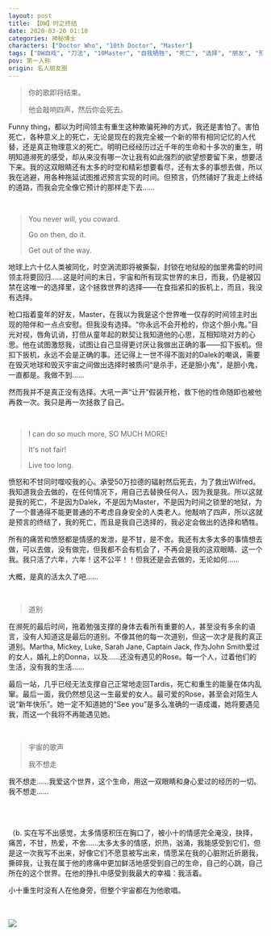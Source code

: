 ```yaml
---
layout: post
title: 【DW】时之终结
date: 2020-03-20 01:10
categories: 神秘博士
characters: ["Doctor Who", "10th Doctor", "Master"]
tags: ["DW自戏", "刀法", "10Master", "自我牺牲", "死亡", "选择", "朋友", "预言"]
pov: 第一人称
origin: 名人朋友圈
---
```


> 你的歌即将结束。
>
> 他会敲响四声，然后你会死去。

Funny thing，都以为时间领主有重生这种欺骗死神的方式，我还是害怕了。害怕死亡，各种意义上的死亡，无论是现在的我完全被一个新的带有相同记忆的人代替，还是真正物理意义的死亡。明明已经经历过近千年的生命和十多次的重生，明明知道濒死的感受，却从来没有哪一次让我有如此强烈的欲望想要留下来，想要活下来。我的这双眼睛还有太多的时空和精彩想要看尽，还有太多的事想去做，所以我在逃避，用各种拖延试图推迟预言实现的时间。但预言，仍然铺好了我走上终结的道路，而我会完全像它预计的那样走下去……

<br>

> You never will, you coward.
>
> Go on then, do it.
>
> Get out of the way.

地球上六十亿人类被同化，时空涡流即将被撕裂，封锁在地狱般的伽里弗雷的时间领主将要回归……这是时间的末日，宇宙和所有现实世界的末日，而我，仍是被囚禁在这唯一的选择里，这个拯救世界的选择——在食指紧扣的扳机上，而且，我没有选择。

枪口指着童年的好友，Master，在我以为我是这个世界唯一仅存的时间领主时出现的陪伴和一点点安慰。但我没有选择。“你永远不会开枪的，你这个胆小鬼。”目光对视，唇角讥诮，打但从童年起的默契让我知道他的心思，互相知晓对方的心思。他在试图激怒我，试图让自己显得更讨厌让我做出正确的事——扣下扳机。但扣下扳机，永远不会是正确的事。还记得上一世不得不面对的Dalek的嘲讽，需要在毁灭地球和毁灭宇宙之间做出选择时被质问“是杀手，还是胆小鬼”，是胆小鬼，一直都是。我做不到……

然而我并不是真正没有选择。大吼一声“让开”假装开枪，救下他的性命随即也被他再救一次。我只是再一次拯救了自己。

<br>

> I can do so much more, SO  MUCH MORE!
>
> It's not fair!
>
> Live too long.

愤怒和不甘同时噬咬我的心。承受50万拉德的辐射然后死去，为了救出Wilfred。我知道我会去做的，在任何情况下，用自己去替换任何人，因为我是我。所以这就是我的死亡，不是因为Dalek，不是因为Master，不是因为时间之锁里的地狱，为了一个普通得不能更普通的不考虑自身安全的人类老人。他敲响了四声，所以这就是预言的终结了，我的死亡，而且是我自己选择的，我必定会做出的选择和牺牲。

所有的痛苦和愤怒都是情感的发泄，是不甘，是不舍。我还有太多太多的事情想去做，可以去做，没有做完，但我都不会有机会了，不再会是我的这双眼睛、这一个我。我只活了六年，六年！这不公平！！但我还是会去做的，无论如何……

大概，是真的活太久了吧……

<br>

> 道别

在濒死的最后时间，拖着勉强支撑的身体去看所有重要的人，甚至没有多余的语言，没有人知道这是最后的道别。不像其他的每一次道别，但这一次才是我的真正道别。Martha, Mickey, Luke, Sarah Jane, Captain Jack, 作为John Smith爱过的女人，婚礼上的Donna，以及……还没有遇见的Rose。每一个人，过着他们的生活，没有我的生活……

最后一站，几乎已经无法支撑自己正常地走回Tardis，死亡和重生的能量在体内乱窜。最后一面，我仍然想见这一生最爱的女人。最可爱的Rose，甚至会对陌生人说“新年快乐”。她一定不知道她的“See you”是多么准确的一语成谶，她将要遇见我，而这一个我将不再能遇见她。

<br>

> 宇宙的歌声
>
> 我不想走

我不想走……我爱这个世界，这个生命，用这一双眼睛和身心爱过的经历的一切。我不想走……

<br><br>

（b. 实在写不出感觉，太多情感积压在胸口了，被小十的情感完全淹没，抉择，痛苦，不甘，热爱，不舍……太多太多的情感，炽热，汹涌，我能感受到它们，但是这一次我写不出来，好像它们不愿意被写出来，情愿呆在我的心脏附近折磨我，撕碎我，让我在属于他的疼痛中更加鲜活地感受到自己的生命，自己的心跳，自己所在的这个世界。在他的挣扎中感受到我最大的幸福：我活着。

小十重生时没有人在他身旁，但整个宇宙都在为他歌唱。

<br><br>
![](https://github.com/junesirius/junesirius.github.io/tree/master/assets/images/mrpyq/2020-03-20-DW.jpg)